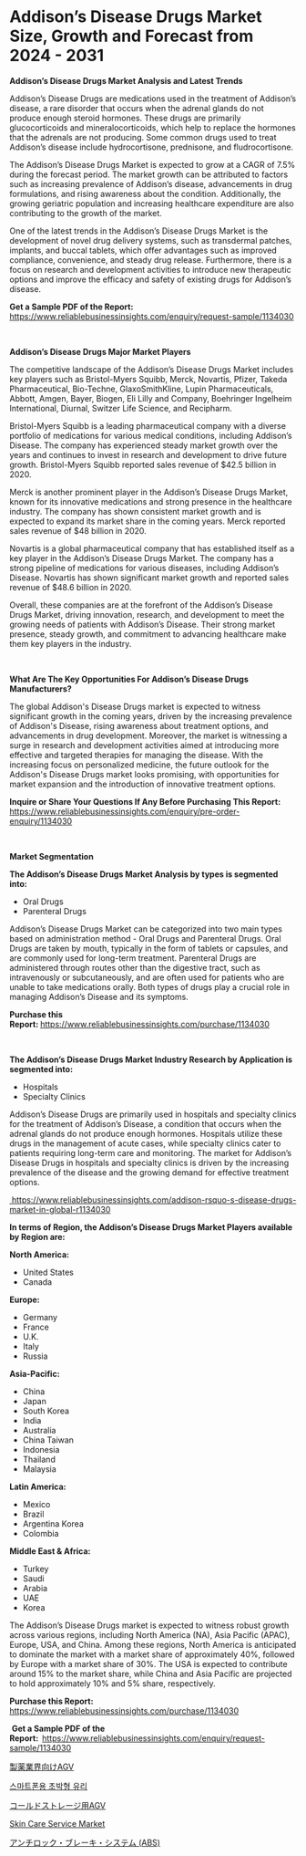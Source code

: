 <p><h1>Addison’s Disease Drugs Market Size, Growth and Forecast from 2024 - 2031</h1></p><p><strong>Addison’s Disease Drugs Market Analysis and Latest Trends</strong></p>
<p><p>Addison’s Disease Drugs are medications used in the treatment of Addison’s disease, a rare disorder that occurs when the adrenal glands do not produce enough steroid hormones. These drugs are primarily glucocorticoids and mineralocorticoids, which help to replace the hormones that the adrenals are not producing. Some common drugs used to treat Addison’s disease include hydrocortisone, prednisone, and fludrocortisone.</p><p>The Addison’s Disease Drugs Market is expected to grow at a CAGR of 7.5% during the forecast period. The market growth can be attributed to factors such as increasing prevalence of Addison’s disease, advancements in drug formulations, and rising awareness about the condition. Additionally, the growing geriatric population and increasing healthcare expenditure are also contributing to the growth of the market.</p><p>One of the latest trends in the Addison’s Disease Drugs Market is the development of novel drug delivery systems, such as transdermal patches, implants, and buccal tablets, which offer advantages such as improved compliance, convenience, and steady drug release. Furthermore, there is a focus on research and development activities to introduce new therapeutic options and improve the efficacy and safety of existing drugs for Addison’s disease.</p></p>
<p><strong>Get a Sample PDF of the Report:&nbsp;</strong> <a href="https://www.reliablebusinessinsights.com/enquiry/request-sample/1134030">https://www.reliablebusinessinsights.com/enquiry/request-sample/1134030</a></p>
<p>&nbsp;</p>
<p><strong>Addison’s Disease Drugs Major Market Players</strong></p>
<p><p>The competitive landscape of the Addison’s Disease Drugs Market includes key players such as Bristol-Myers Squibb, Merck, Novartis, Pfizer, Takeda Pharmaceutical, Bio-Techne, GlaxoSmithKline, Lupin Pharmaceuticals, Abbott, Amgen, Bayer, Biogen, Eli Lilly and Company, Boehringer Ingelheim International, Diurnal, Switzer Life Science, and Recipharm. </p><p>Bristol-Myers Squibb is a leading pharmaceutical company with a diverse portfolio of medications for various medical conditions, including Addison’s Disease. The company has experienced steady market growth over the years and continues to invest in research and development to drive future growth. Bristol-Myers Squibb reported sales revenue of $42.5 billion in 2020. </p><p>Merck is another prominent player in the Addison’s Disease Drugs Market, known for its innovative medications and strong presence in the healthcare industry. The company has shown consistent market growth and is expected to expand its market share in the coming years. Merck reported sales revenue of $48 billion in 2020. </p><p>Novartis is a global pharmaceutical company that has established itself as a key player in the Addison’s Disease Drugs Market. The company has a strong pipeline of medications for various diseases, including Addison’s Disease. Novartis has shown significant market growth and reported sales revenue of $48.6 billion in 2020. </p><p>Overall, these companies are at the forefront of the Addison’s Disease Drugs Market, driving innovation, research, and development to meet the growing needs of patients with Addison’s Disease. Their strong market presence, steady growth, and commitment to advancing healthcare make them key players in the industry.</p></p>
<p>&nbsp;</p>
<p><strong>What Are The Key Opportunities For Addison’s Disease Drugs Manufacturers?</strong></p>
<p><p>The global Addison's Disease Drugs market is expected to witness significant growth in the coming years, driven by the increasing prevalence of Addison's Disease, rising awareness about treatment options, and advancements in drug development. Moreover, the market is witnessing a surge in research and development activities aimed at introducing more effective and targeted therapies for managing the disease. With the increasing focus on personalized medicine, the future outlook for the Addison's Disease Drugs market looks promising, with opportunities for market expansion and the introduction of innovative treatment options.</p></p>
<p><strong>Inquire or Share Your Questions If Any Before Purchasing This Report:</strong> <a href="https://www.reliablebusinessinsights.com/enquiry/pre-order-enquiry/1134030">https://www.reliablebusinessinsights.com/enquiry/pre-order-enquiry/1134030</a></p>
<p>&nbsp;</p>
<p><strong>Market Segmentation</strong></p>
<p><strong>The Addison’s Disease Drugs Market Analysis by types is segmented into:</strong></p>
<p><ul><li>Oral Drugs</li><li>Parenteral Drugs</li></ul></p>
<p><p>Addison’s Disease Drugs Market can be categorized into two main types based on administration method - Oral Drugs and Parenteral Drugs. Oral Drugs are taken by mouth, typically in the form of tablets or capsules, and are commonly used for long-term treatment. Parenteral Drugs are administered through routes other than the digestive tract, such as intravenously or subcutaneously, and are often used for patients who are unable to take medications orally. Both types of drugs play a crucial role in managing Addison’s Disease and its symptoms.</p></p>
<p><strong>Purchase this Report:&nbsp;</strong><a href="https://www.reliablebusinessinsights.com/purchase/1134030">https://www.reliablebusinessinsights.com/purchase/1134030</a></p>
<p>&nbsp;</p>
<p><strong>The Addison’s Disease Drugs Market Industry Research by Application is segmented into:</strong></p>
<p><ul><li>Hospitals</li><li>Specialty Clinics</li></ul></p>
<p><p>Addison’s Disease Drugs are primarily used in hospitals and specialty clinics for the treatment of Addison’s Disease, a condition that occurs when the adrenal glands do not produce enough hormones. Hospitals utilize these drugs in the management of acute cases, while specialty clinics cater to patients requiring long-term care and monitoring. The market for Addison’s Disease Drugs in hospitals and specialty clinics is driven by the increasing prevalence of the disease and the growing demand for effective treatment options.</p></p>
<p><a href="https://www.reliablebusinessinsights.com/addison-rsquo-s-disease-drugs-market-in-global-r1134030">&nbsp;https://www.reliablebusinessinsights.com/addison-rsquo-s-disease-drugs-market-in-global-r1134030</a></p>
<p><strong>In terms of Region, the Addison’s Disease Drugs Market Players available by Region are:</strong></p>
<p>
    <p> <strong> North America: </strong>
        <ul>
            <li>United States</li>
            <li>Canada</li>
        </ul>
        </p> 
    <p> <strong> Europe: </strong>
        <ul>
            <li>Germany</li>
            <li>France</li>
            <li>U.K.</li>
            <li>Italy</li>
            <li>Russia</li>
        </ul>
        </p> 
    <p> <strong> Asia-Pacific: </strong>
        <ul>
            <li>China</li>
            <li>Japan</li>
            <li>South Korea</li>
            <li>India</li>
            <li>Australia</li>
            <li>China Taiwan</li>
            <li>Indonesia</li>
            <li>Thailand</li>
            <li>Malaysia</li>
        </ul>
        </p> 
    <p> <strong> Latin America: </strong>
        <ul>
            <li>Mexico</li>
            <li>Brazil</li>
            <li>Argentina Korea</li>
            <li>Colombia</li>
        </ul>
        </p> 
    <p> <strong> Middle East & Africa: </strong>
        <ul>
            <li>Turkey</li>
            <li>Saudi</li>
            <li>Arabia</li>
            <li>UAE</li>
            <li>Korea</li>
        </ul>
    </p>
    </p>
<p><p>The Addison’s Disease Drugs market is expected to witness robust growth across various regions, including North America (NA), Asia Pacific (APAC), Europe, USA, and China. Among these regions, North America is anticipated to dominate the market with a market share of approximately 40%, followed by Europe with a market share of 30%. The USA is expected to contribute around 15% to the market share, while China and Asia Pacific are projected to hold approximately 10% and 5% share, respectively.</p></p>
<p><strong>Purchase this Report: </strong><a href="https://www.reliablebusinessinsights.com/purchase/1134030">https://www.reliablebusinessinsights.com/purchase/1134030</a></p>
<p>&nbsp;<strong>Get a Sample PDF of the Report:&nbsp;&nbsp;</strong><a href="https://www.reliablebusinessinsights.com/enquiry/request-sample/1134030">https://www.reliablebusinessinsights.com/enquiry/request-sample/1134030</a></p>
<p><strong></strong></p>
<p><p><a href="https://github.com/DemarcusKuhlman/Market-Research-Report-List-1/blob/main/1497352103891.md">製薬業界向けAGV</a></p><p><a href="https://github.com/sammyUltyylrich9067856/Market-Research-Report-List-2/blob/main/997014797421.md">스마트폰용 초박형 유리</a></p><p><a href="https://github.com/lily-u-genius/Market-Research-Report-List-1/blob/main/4104249103890.md">コールドストレージ用AGV</a></p><p><a href="https://www.linkedin.com/pulse/skin-care-service-market-competitive-analysis-trends-forecast-ja5qf?trackingId=%2BDInxYPcBDDbRYIqdG%2BT3Q%3D%3D">Skin Care Service Market</a></p><p><a href="https://medium.com/@bonniehoppe1/%E3%82%A2%E3%83%B3%E3%83%81%E3%83%AD%E3%83%83%E3%82%AF%E3%83%96%E3%83%AC%E3%83%BC%E3%82%AD%E3%82%B7%E3%82%B9%E3%83%86%E3%83%A0-abs-%E5%B8%82%E5%A0%B4-%E7%AB%B6%E4%BA%89%E5%88%86%E6%9E%90-%E5%B8%82%E5%A0%B4%E3%83%88%E3%83%AC%E3%83%B3%E3%83%89%E3%81%8A%E3%82%88%E3%81%B32031%E5%B9%B4%E3%81%BE%E3%81%A7%E3%81%AE%E4%BA%88%E6%B8%AC-71540120f572">アンチロック・ブレーキ・システム (ABS)</a></p></p>
